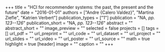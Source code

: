 +++
title = "HCI for recommender systems: the past, the present and the future"
date = "2016-01-01"
authors = ["Andre {Calero Valdez}", "Martina Ziefle", "Katrien Verbert"]
publication_types = ["1"]
publication = "NA, _pp. 123--126_"
publication_short = "NA, _pp. 123--126_"
abstract = ""
abstract_short = ""
image_preview = ""
selected = false
projects = []
tags = []
url_pdf = ""
url_preprint = ""
url_code = ""
url_dataset = ""
url_project = ""
url_slides = ""
url_video = ""
url_poster = ""
url_source = ""
math = true
highlight = true
[header]
image = ""
caption = ""
+++
